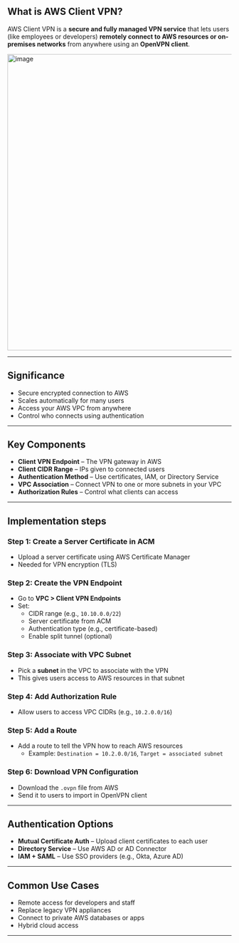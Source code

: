 
##  What is AWS Client VPN?

AWS Client VPN is a **secure and fully managed VPN service** that lets users (like employees or developers) **remotely connect to AWS resources or on-premises networks** from anywhere using an **OpenVPN client**.

<img width="665" alt="image" src="https://github.com/user-attachments/assets/6c7e4c05-cef4-4745-8295-98434c4e878f" />


---

##  Significance

-  Secure encrypted connection to AWS
-  Scales automatically for many users
-  Access your AWS VPC from anywhere
-  Control who connects using authentication

---

##  Key Components

- **Client VPN Endpoint** – The VPN gateway in AWS
- **Client CIDR Range** – IPs given to connected users
- **Authentication Method** – Use certificates, IAM, or Directory Service
- **VPC Association** – Connect VPN to one or more subnets in your VPC
- **Authorization Rules** – Control what clients can access

---

##  Implementation steps 

### Step 1: Create a Server Certificate in ACM
- Upload a server certificate using AWS Certificate Manager
- Needed for VPN encryption (TLS)

### Step 2: Create the VPN Endpoint
- Go to **VPC > Client VPN Endpoints**
- Set:
  - CIDR range (e.g., `10.10.0.0/22`)
  - Server certificate from ACM
  - Authentication type (e.g., certificate-based)
  - Enable split tunnel (optional)

### Step 3: Associate with VPC Subnet
- Pick a **subnet** in the VPC to associate with the VPN
- This gives users access to AWS resources in that subnet

### Step 4: Add Authorization Rule
- Allow users to access VPC CIDRs (e.g., `10.2.0.0/16`)

### Step 5: Add a Route
- Add a route to tell the VPN how to reach AWS resources
  - Example: `Destination = 10.2.0.0/16`, `Target = associated subnet`

### Step 6: Download VPN Configuration
- Download the `.ovpn` file from AWS
- Send it to users to import in OpenVPN client

---

##  Authentication Options

- **Mutual Certificate Auth** – Upload client certificates to each user
- **Directory Service** – Use AWS AD or AD Connector
- **IAM + SAML** – Use SSO providers (e.g., Okta, Azure AD)

---

##  Common Use Cases

- Remote access for developers and staff
- Replace legacy VPN appliances
- Connect to private AWS databases or apps
- Hybrid cloud access

---


